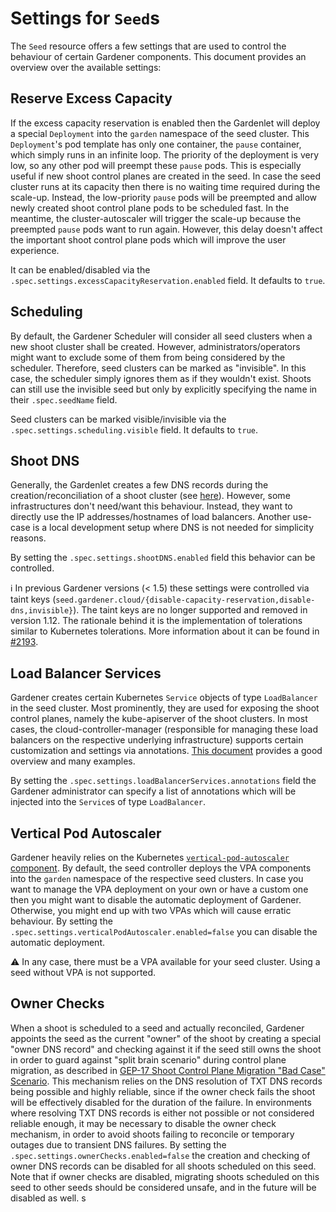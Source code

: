 # Settings for `Seed`s

The `Seed` resource offers a few settings that are used to control the behaviour of certain Gardener components.
This document provides an overview over the available settings:

## Reserve Excess Capacity

If the excess capacity reservation is enabled then the Gardenlet will deploy a special `Deployment` into the `garden` namespace of the seed cluster.
This `Deployment`'s pod template has only one container, the `pause` container, which simply runs in an infinite loop.
The priority of the deployment is very low, so any other pod will preempt these `pause` pods.
This is especially useful if new shoot control planes are created in the seed.
In case the seed cluster runs at its capacity then there is no waiting time required during the scale-up.
Instead, the low-priority `pause` pods will be preempted and allow newly created shoot control plane pods to be scheduled fast.
In the meantime, the cluster-autoscaler will trigger the scale-up because the preempted `pause` pods want to run again.
However, this delay doesn't affect the important shoot control plane pods which will improve the user experience.

It can be enabled/disabled via the `.spec.settings.excessCapacityReservation.enabled` field.
It defaults to `true`.

## Scheduling

By default, the Gardener Scheduler will consider all seed clusters when a new shoot cluster shall be created.
However, administrators/operators might want to exclude some of them from being considered by the scheduler.
Therefore, seed clusters can be marked as "invisible".
In this case, the scheduler simply ignores them as if they wouldn't exist.
Shoots can still use the invisible seed but only by explicitly specifying the name in their `.spec.seedName` field.

Seed clusters can be marked visible/invisible via the `.spec.settings.scheduling.visible` field.
It defaults to `true`.

## Shoot DNS

Generally, the Gardenlet creates a few DNS records during the creation/reconciliation of a shoot cluster (see [here](configuration.md)).
However, some infrastructures don't need/want this behaviour.
Instead, they want to directly use the IP addresses/hostnames of load balancers.
Another use-case is a local development setup where DNS is not needed for simplicity reasons.

By setting the `.spec.settings.shootDNS.enabled` field this behavior can be controlled.

ℹ️ In previous Gardener versions (< 1.5) these settings were controlled via taint keys (`seed.gardener.cloud/{disable-capacity-reservation,disable-dns,invisible}`).
The taint keys are no longer supported and removed in version 1.12.
The rationale behind it is the implementation of tolerations similar to Kubernetes tolerations.
More information about it can be found in [#2193](https://github.com/gardener/gardener/issues/2193).

## Load Balancer Services

Gardener creates certain Kubernetes `Service` objects of type `LoadBalancer` in the seed cluster.
Most prominently, they are used for exposing the shoot control planes, namely the kube-apiserver of the shoot clusters.
In most cases, the cloud-controller-manager (responsible for managing these load balancers on the respective underlying infrastructure) supports certain customization and settings via annotations.
[This document](https://kubernetes.io/docs/concepts/services-networking/service/#loadbalancer) provides a good overview and many examples.

By setting the `.spec.settings.loadBalancerServices.annotations` field the Gardener administrator can specify a list of annotations which will be injected into the `Service`s of type `LoadBalancer`.

## Vertical Pod Autoscaler

Gardener heavily relies on the Kubernetes [`vertical-pod-autoscaler` component](https://github.com/kubernetes/autoscaler/tree/master/vertical-pod-autoscaler).
By default, the seed controller deploys the VPA components into the `garden` namespace of the respective seed clusters.
In case you want to manage the VPA deployment on your own or have a custom one then you might want to disable the automatic deployment of Gardener.
Otherwise, you might end up with two VPAs which will cause erratic behaviour.
By setting the `.spec.settings.verticalPodAutoscaler.enabled=false` you can disable the automatic deployment.

⚠️ In any case, there must be a VPA available for your seed cluster. Using a seed without VPA is not supported.

## Owner Checks

When a shoot is scheduled to a seed and actually reconciled, Gardener appoints the seed as the current "owner" of the shoot by creating a special "owner DNS record" and checking against it if the seed still owns the shoot in order to guard against "split brain scenario" during control plane migration, as described in [GEP-17 Shoot Control Plane Migration "Bad Case" Scenario](../proposals/17-shoot-control-plane-migration-bad-case.md). 
This mechanism relies on the DNS resolution of TXT DNS records being possible and highly reliable, since if the owner check fails the shoot will be effectively disabled for the duration of the failure. 
In environments where resolving TXT DNS records is either not possible or not considered reliable enough, it may be necessary to disable the owner check mechanism, in order to avoid shoots failing to reconcile or temporary outages due to transient DNS failures. 
By setting the `.spec.settings.ownerChecks.enabled=false` the creation and checking of owner DNS records can be disabled for all shoots scheduled on this seed. Note that if owner checks are disabled, migrating shoots scheduled on this seed to other seeds should be considered unsafe, and in the future will be disabled as well.
s